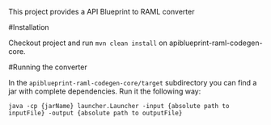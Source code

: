 This project provides a API Blueprint to RAML converter

#Installation

Checkout project and run `mvn clean install` on apiblueprint-raml-codegen-core.

#Running the converter

In the `apiblueprint-raml-codegen-core/target` subdirectory you can find a jar with complete dependencies. Run it the following way:
```
java -cp {jarName} launcher.Launcher -input {absolute path to inputFile} -output {absolute path to outputFile}
```

